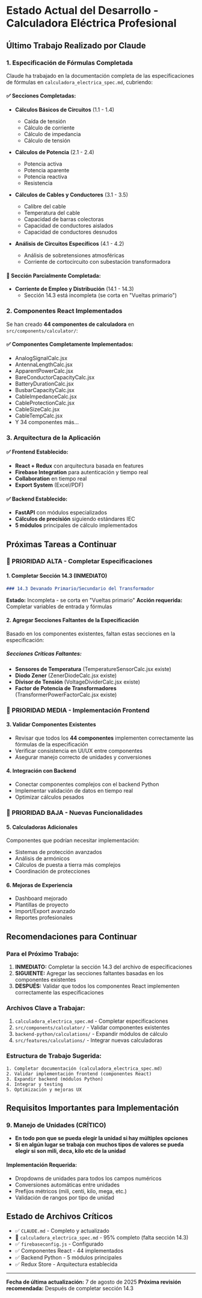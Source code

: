 # Estado Actual del Desarrollo - Calculadora Eléctrica Profesional

## Último Trabajo Realizado por Claude

### 1. Especificación de Fórmulas Completada

Claude ha trabajado en la documentación completa de las especificaciones de fórmulas en `calculadora_electrica_spec.md`, cubriendo:

#### ✅ Secciones Completadas:
- **Cálculos Básicos de Circuitos** (1.1 - 1.4)
  - Caída de tensión
  - Cálculo de corriente
  - Cálculo de impedancia
  - Cálculo de tensión
  
- **Cálculos de Potencia** (2.1 - 2.4)
  - Potencia activa
  - Potencia aparente
  - Potencia reactiva
  - Resistencia
  
- **Cálculos de Cables y Conductores** (3.1 - 3.5)
  - Calibre del cable
  - Temperatura del cable
  - Capacidad de barras colectoras
  - Capacidad de conductores aislados
  - Capacidad de conductores desnudos

- **Análisis de Circuitos Específicos** (4.1 - 4.2)
  - Análisis de sobretensiones atmosféricas
  - Corriente de cortocircuito con subestación transformadora

#### 🔄 Sección Parcialmente Completada:
- **Corriente de Empleo y Distribución** (14.1 - 14.3)
  - Sección 14.3 está incompleta (se corta en "Vueltas primario")

### 2. Componentes React Implementados

Se han creado **44 componentes de calculadora** en `src/components/calculator/`:

#### ✅ Componentes Completamente Implementados:
- AnalogSignalCalc.jsx
- AntennaLengthCalc.jsx
- ApparentPowerCalc.jsx
- BareConductorCapacityCalc.jsx
- BatteryDurationCalc.jsx
- BusbarCapacityCalc.jsx
- CableImpedanceCalc.jsx
- CableProtectionCalc.jsx
- CableSizeCalc.jsx
- CableTempCalc.jsx
- Y 34 componentes más...

### 3. Arquitectura de la Aplicación

#### ✅ Frontend Establecido:
- **React + Redux** con arquitectura basada en features
- **Firebase Integration** para autenticación y tiempo real
- **Collaboration** en tiempo real
- **Export System** (Excel/PDF)

#### ✅ Backend Establecido:
- **FastAPI** con módulos especializados
- **Cálculos de precisión** siguiendo estándares IEC
- **5 módulos** principales de cálculo implementados

## Próximas Tareas a Continuar

### 🎯 PRIORIDAD ALTA - Completar Especificaciones

#### 1. Completar Sección 14.3 (INMEDIATO)
```markdown
### 14.3 Devanado Primario/Secundario del Transformador
```
**Estado:** Incompleta - se corta en "Vueltas primario"
**Acción requerida:** Completar variables de entrada y fórmulas

#### 2. Agregar Secciones Faltantes de la Especificación
Basado en los componentes existentes, faltan estas secciones en la especificación:

##### Secciones Críticas Faltantes:
- **Sensores de Temperatura** (TemperatureSensorCalc.jsx existe)
- **Diodo Zener** (ZenerDiodeCalc.jsx existe)
- **Divisor de Tensión** (VoltageDividerCalc.jsx existe)
- **Factor de Potencia de Transformadores** (TransformerPowerFactorCalc.jsx existe)

### 🔧 PRIORIDAD MEDIA - Implementación Frontend

#### 3. Validar Componentes Existentes
- Revisar que todos los **44 componentes** implementen correctamente las fórmulas de la especificación
- Verificar consistencia en UI/UX entre componentes
- Asegurar manejo correcto de unidades y conversiones

#### 4. Integración con Backend
- Conectar componentes complejos con el backend Python
- Implementar validación de datos en tiempo real
- Optimizar cálculos pesados

### 🚀 PRIORIDAD BAJA - Nuevas Funcionalidades

#### 5. Calculadoras Adicionales
Componentes que podrían necesitar implementación:
- Sistemas de protección avanzados
- Análisis de armónicos
- Cálculos de puesta a tierra más complejos
- Coordinación de protecciones

#### 6. Mejoras de Experiencia
- Dashboard mejorado
- Plantillas de proyecto
- Import/Export avanzado
- Reportes profesionales

## Recomendaciones para Continuar

### Para el Próximo Trabajo:

1. **INMEDIATO:** Completar la sección 14.3 del archivo de especificaciones
2. **SIGUIENTE:** Agregar las secciones faltantes basadas en los componentes existentes
3. **DESPUÉS:** Validar que todos los componentes React implementen correctamente las especificaciones

### Archivos Clave a Trabajar:

1. `calculadora_electrica_spec.md` - Completar especificaciones
2. `src/components/calculator/` - Validar componentes existentes
3. `backend-python/calculations/` - Expandir módulos de cálculo
4. `src/features/calculations/` - Integrar nuevas calculadoras

### Estructura de Trabajo Sugerida:

```
1. Completar documentación (calculadora_electrica_spec.md)
2. Validar implementación frontend (componentes React)
3. Expandir backend (módulos Python)
4. Integrar y testing
5. Optimización y mejoras UX
```

## Requisitos Importantes para Implementación

### 9. Manejo de Unidades (CRÍTICO)
- **En todo pon que se pueda elegir la unidad si hay múltiples opciones**
- **Si en algún lugar se trabaja con muchos tipos de valores se pueda elegir si son mili, deca, kilo etc de la unidad**

#### Implementación Requerida:
- Dropdowns de unidades para todos los campos numéricos
- Conversiones automáticas entre unidades
- Prefijos métricos (mili, centi, kilo, mega, etc.)
- Validación de rangos por tipo de unidad

## Estado de Archivos Críticos

- ✅ `CLAUDE.md` - Completo y actualizado
- 🔄 `calculadora_electrica_spec.md` - 95% completo (falta sección 14.3)
- ✅ `firebaseconfig.js` - Configurado
- ✅ Componentes React - 44 implementados
- ✅ Backend Python - 5 módulos principales
- ✅ Redux Store - Arquitectura establecida

---

**Fecha de última actualización:** 7 de agosto de 2025
**Próxima revisión recomendada:** Después de completar sección 14.3